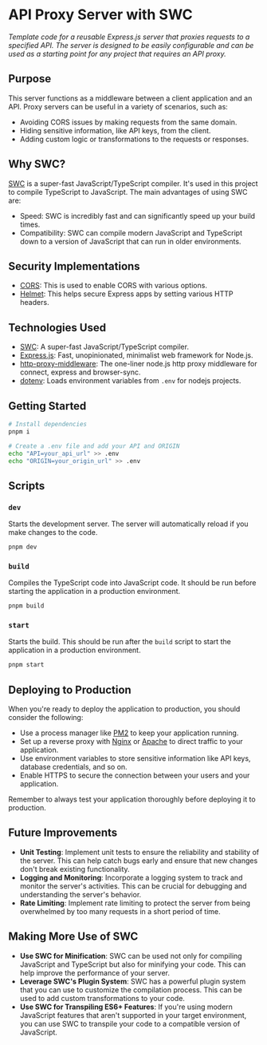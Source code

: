 # API Proxy Server with SWC

_Template code for a reusable Express.js server that proxies requests to a specified API. The server is designed to be easily configurable and can be used as a starting point for any project that requires an API proxy._

## Purpose

This server functions as a middleware between a client application and an API. Proxy servers can be useful in a variety of scenarios, such as:

- Avoiding CORS issues by making requests from the same domain.
- Hiding sensitive information, like API keys, from the client.
- Adding custom logic or transformations to the requests or responses.

## Why SWC?

[SWC](https://swc.rs/) is a super-fast JavaScript/TypeScript compiler. It's used in this project to compile TypeScript to JavaScript. The main advantages of using SWC are:

- Speed: SWC is incredibly fast and can significantly speed up your build times.
- Compatibility: SWC can compile modern JavaScript and TypeScript down to a version of JavaScript that can run in older environments.

## Security Implementations

- [CORS](https://expressjs.com/en/resources/middleware/cors.html): This is used to enable CORS with various options.
- [Helmet](https://helmetjs.github.io/): This helps secure Express apps by setting various HTTP headers.

## Technologies Used

- [SWC](https://swc.rs/): A super-fast JavaScript/TypeScript compiler.
- [Express.js](https://expressjs.com/): Fast, unopinionated, minimalist web framework for Node.js.
- [http-proxy-middleware](https://github.com/chimurai/http-proxy-middleware): The one-liner node.js http proxy middleware for connect, express and browser-sync.
- [dotenv](https://github.com/motdotla/dotenv): Loads environment variables from `.env` for nodejs projects.

## Getting Started

```bash
# Install dependencies
pnpm i

# Create a .env file and add your API and ORIGIN
echo "API=your_api_url" >> .env
echo "ORIGIN=your_origin_url" >> .env
```

## Scripts

### `dev`

Starts the development server. The server will automatically reload if you make changes to the code.

```bash
pnpm dev
```

### `build`

Compiles the TypeScript code into JavaScript code. It should be run before starting the application in a production environment.

```bash
pnpm build
```

### `start`

Starts the build. This should be run after the `build` script to start the application in a production environment.

```bash
pnpm start
```

## Deploying to Production

When you're ready to deploy the application to production, you should consider the following:

- Use a process manager like [PM2](https://pm2.keymetrics.io/) to keep your application running.
- Set up a reverse proxy with [Nginx](https://www.nginx.com/) or [Apache](https://httpd.apache.org/) to direct traffic to your application.
- Use environment variables to store sensitive information like API keys, database credentials, and so on.
- Enable HTTPS to secure the connection between your users and your application.

Remember to always test your application thoroughly before deploying it to production.

## Future Improvements

- **Unit Testing**: Implement unit tests to ensure the reliability and stability of the server. This can help catch bugs early and ensure that new changes don't break existing functionality.
- **Logging and Monitoring**: Incorporate a logging system to track and monitor the server's activities. This can be crucial for debugging and understanding the server's behavior.
- **Rate Limiting**: Implement rate limiting to protect the server from being overwhelmed by too many requests in a short period of time.

## Making More Use of SWC

- **Use SWC for Minification**: SWC can be used not only for compiling JavaScript and TypeScript but also for minifying your code. This can help improve the performance of your server.
- **Leverage SWC's Plugin System**: SWC has a powerful plugin system that you can use to customize the compilation process. This can be used to add custom transformations to your code.
- **Use SWC for Transpiling ES6+ Features**: If you're using modern JavaScript features that aren't supported in your target environment, you can use SWC to transpile your code to a compatible version of JavaScript.

